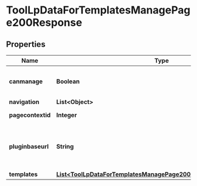 

# ToolLpDataForTemplatesManagePage200Response


## Properties

| Name | Type | Description | Notes |
|------------ | ------------- | ------------- | -------------|
|**canmanage** | **Boolean** | Whether the user manage the templates |  |
|**navigation** | **List&lt;Object&gt;** |  |  |
|**pagecontextid** | **Integer** | The page context id |  |
|**pluginbaseurl** | **String** | Url to the tool_lp plugin folder on this Moodle site |  |
|**templates** | [**List&lt;ToolLpDataForTemplatesManagePage200ResponseTemplatesInner&gt;**](ToolLpDataForTemplatesManagePage200ResponseTemplatesInner.md) |  |  |



